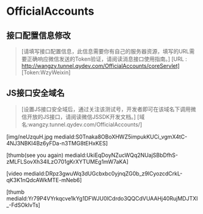 # OfficialAccounts

## 接口配置信息修改
   >[请填写接口配置信息，此信息需要你有自己的服务器资源，填写的URL需要正确响应微信发送的Token验证，请阅读消息接口使用指南。]
   >[URL : http://wangzy.tunnel.qydev.com/OfficialAccounts/coreServlet]
   >[Token:WzyWeixin]
   
## JS接口安全域名
   >[设置JS接口安全域后，通过关注该测试号，开发者即可在该域名下调用微信开放的JS接口，请阅读微信JSSDK开发文档。]
   >[域名:wangzy.tunnel.qydev.com/OfficialAccounts/]
   
   [img/neUzquH.jpg   mediaId:S0Tnaka8OBoXHWZ5impukKUCi_vgmX4tC-4NJ3NBKI4Bz6yFDa-n3TMG8tEHxKES]
   
   [thumb(see you again)   mediaId:UkiEqDoyNZucWQq2NUajSBbDfhS-zMLFLSovXh34lLzO701gKrXYTUMEg1mW7aKA]
   
   [video  mediaId:DRpz3gwuWq3dUGcbxbc0yjnqZG0b_z9lCyozcdCrkL-qK3K1nQdcAWkMTE-mNeb6]
   
   [thumb  mediaId:Yr79P4VYrkqcve1kYg1DFWJU0lCdrdo3QQCdVUAAHj40RujMDJTXI_-FdSOkIvTs]